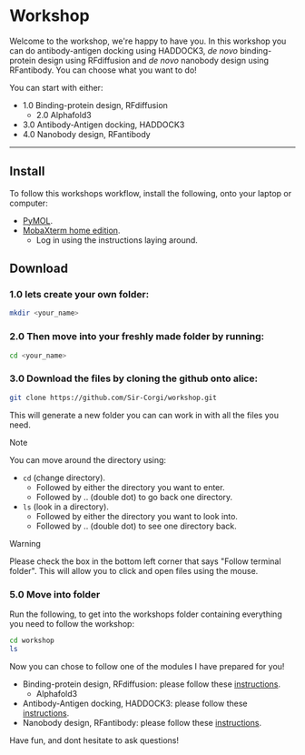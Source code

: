 # Workshop
Welcome to the workshop, we're happy to have you.
In this workshop you can do antibody-antigen docking using HADDOCK3, _de novo_ binding-protein design using RFdiffusion and _de novo_ nanobody design using RFantibody.
You can choose what you want to do!

You can start with either:
- 1.0 Binding-protein design, RFdiffusion
	- 2.0 Alphafold3
- 3.0 Antibody-Antigen docking, HADDOCK3
- 4.0 Nanobody design, RFantibody

------

## Install
To follow this workshops workflow, install the following, onto your laptop or computer:
- [PyMOL](https://www.pymol.org/).
- [MobaXterm home edition](https://mobaxterm.mobatek.net/download.html).
	- Log in using the instructions laying around.


## Download
### 1.0 lets create your own folder:

```bash
mkdir <your_name>
```

### 2.0 Then move into your freshly made folder by running:

```bash
cd <your_name>
```

### 3.0 Download the files by cloning the github onto alice:

```bash
git clone https://github.com/Sir-Corgi/workshop.git
```
This will generate a new folder you can can work in with all the files you need.

> [!NOTE]
> You can move around the directory using:
> - `cd` (change directory).
> 	- Followed by either the directory you want to enter.
> 	- Followed by .. (double dot) to go back one directory.
> - `ls` (look in a directory).
> 	- Followed by either the directory you want to look into.
> 	- Followed by .. (double dot) to see one directory back.

> [!WARNING]
> Please check the box in the bottom left corner that says "Follow terminal folder". This will allow you to click and open files using the mouse.

### 5.0 Move into folder
Run the following, to get into the workshops folder containing everything you need to follow the workshop:
```bash
cd workshop
ls
```
Now you can chose to follow one of the modules I have prepared for you! 
- Binding-protein design, RFdiffusion: please follow these [instructions](RFdiffusion_AF3.md).
	- Alphafold3
- Antibody-Antigen docking, HADDOCK3: please follow these [instructions](Haddock3.md).
- Nanobody design, RFantibody: please follow these [instructions]().

Have fun, and dont hesitate to ask questions!






